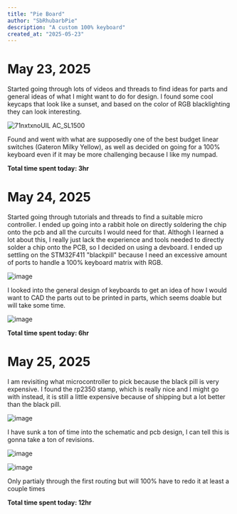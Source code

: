 ```yaml
---
title: "Pie Board"
author: "SbRhubarbPie"
description: "A custom 100% keyboard"
created_at: "2025-05-23"
---
```


# May 23, 2025
  Started going through lots of videos and threads to find ideas for parts and general ideas of what I might want to do for design. I found some cool keycaps that look like a sunset, and based on the color of RGB blacklighting they can look interesting.

![71nxtxnoUIL _AC_SL1500_](https://github.com/user-attachments/assets/9ab4c8ae-8bda-4039-9621-dc6d343a77a8)

 Found and went with what are supposedly one of the best budget linear switches (Gateron Milky Yellow), as well as decided on going for a 100% keyboard even if it may be more challenging because I like my numpad.
  
  **Total time spent today: 3hr**

# May 24, 2025
  Started going through tutorials and threads to find a suitable micro controller. I ended up going into a rabbit hole on directly soldering the chip onto the pcb and all the curcuits I would need for that. Althogh I learned a lot about this, I really just lack the experience and tools needed to directly solder a chip onto the PCB, so I decided on using a devboard. I ended up settling on the STM32F411 "blackpill" because I need an excessive amount of ports to handle a 100% keyboard matrix with RGB.

![image](https://github.com/user-attachments/assets/17639da7-7214-4ae0-8176-b91de63f6c0d)

I looked into the general design of keyboards to get an idea of how I would want to CAD the parts out to be printed in parts, which seems doable but will take some time.

![image](https://github.com/user-attachments/assets/67bed8d9-eced-435c-9918-a83b7569721f)

  **Total time spent today: 6hr**

# May 25, 2025
  I am revisiting what microcontroller to pick because the black pill is very expensive. I found the rp2350 stamp, which is really nice and I might go with instead, it is still a little expensive because of shipping but a lot better than the black pill.
  
![image](https://github.com/user-attachments/assets/5e597dac-7a56-464d-b6c7-48ea5171e471)


I have sunk a ton of time into the schematic and pcb design, I can tell this is gonna take a ton of revisions.

![image](https://github.com/user-attachments/assets/46e705bb-3e60-4e2c-9ff6-2ed007ed1c36)

![image](https://github.com/user-attachments/assets/5acebf7e-ab2f-44fb-a95a-a14bc5ba6f91)

Only partialy through the first routing but will 100% have to redo it at least a couple times

  **Total time spent today: 12hr**

